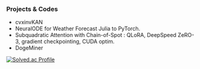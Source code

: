 ### Projects & Codes
- cvxinvKAN
- NeuralODE for Weather Forecast Julia to PyTorch.
- Subquadratic Attention with Chain-of-Spot : QLoRA, DeepSpeed ZeRO-3, gradient checkpointing, CUDA optim. 
- DogeMiner

[![Solved.ac Profile](http://mazassumnida.wtf/api/v2/generate_badge?boj=bllacovvqso)](https://solved.ac/bllacovvqso/)
